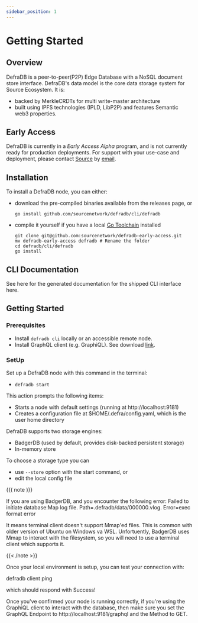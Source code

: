 ```yaml
---
sidebar_position: 1
---
```


# Getting Started

## Overview
DefraDB is a peer-to-peer(P2P) Edge Database with a NoSQL document store interface. DefraDB's data model is the core data storage system for Source Ecosystem. It is:
- backed by MerkleCRDTs for multi write-master architecture
- built using IPFS technologies (IPLD, LibP2P) and features Semantic web3 properties.

## Early Access
DefraDB is currently in a *Early Access Alpha* program, and is not currently ready for production deployments. For support with your use-case and deployment, please contact [Source](https://source.network/) by [email](mailto:hello@source.network).

## Installation
To install a DefraDB node, you can either:
- download the pre-compiled binaries available from the releases page, or
    ```
    go install github.com/sourcenetwork/defradb/cli/defradb
    ```
- compile it yourself if you have a local [Go Toolchain](https://golang.org/) installed

    ```
    git clone git@github.com:sourcenetwork/defradb-early-access.git
    mv defradb-early-access defradb # Rename the folder
    cd defradb/cli/defradb
    go install
    ```
## CLI Documentation
See here for the  generated documentation for the shipped CLI interface here.
## Getting Started

### Prerequisites

- Install `defradb cli` locally or an accessible remote node.
- Install GraphQL client (e.g. GraphiQL). See download [link](https://www.electronjs.org/apps/graphiql).

### SetUp

Set up a DefraDB node with this command in the terminal:
- `defradb start`

This action prompts the following items:
- Starts a node with default settings (running at http://localhost:9181)
- Creates a configuration file at $HOME/.defra/config.yaml, which is the user home directory

DefraDB supports two storage engines:
- BadgerDB (used by default, provides disk-backed persistent storage)
- In-memory store

To choose a storage type you can
- use `--store` option with the start command, or
- edit the local config file

{{( note )}}

If you are using BadgerDB, and you encounter the following error: Failed to initiate database:Map log file. Path=.defradb/data/000000.vlog. Error=exec format error

It means terminal client doesn't support Mmap'ed files. This is common with older version of Ubuntu on Windows va WSL. Unfortuently, BadgerDB uses Mmap to interact with the filesystem, so you will need to use a terminal client which supports it.

{{< /note >}}

Once your local environment is setup, you can test your connection with:

defradb client ping

which should respond with Success!

Once you've confirmed your node is running correctly, if you're using the GraphiQL client to interact with the database, then make sure you set the GraphQL Endpoint to http://localhost:9181/graphql and the Method to GET.